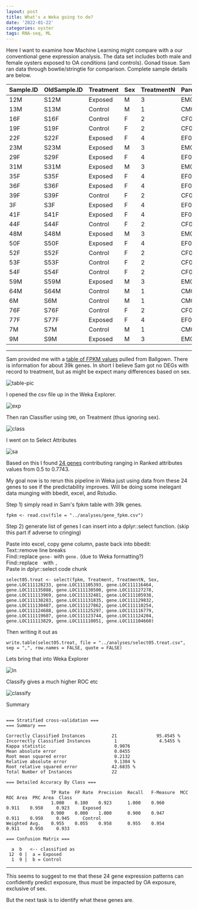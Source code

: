 ```yaml
---
layout: post
title: What's a Weka going to do?
date: '2022-01-22'
categories: oyster
tags: RNA-seq, ML
---
```


Here I want to examine how Machine Learning might compare with a our conventional gene expression analysis. The data set includes both male and female oysters exposed to OA conditions (and controls). Gonad tissue. Sam ran data through bowtie/stringtie for comparison. Complete sample details are below.

|Sample.ID|OldSample.ID|Treatment|Sex|TreatmentN|Parent.ID|
|---------|------------|---------|---|----------|---------|
|12M      |S12M        |Exposed  |M  |3         |EM05     |
|13M      |S13M        |Control  |M  |1         |CM04     |
|16F      |S16F        |Control  |F  |2         |CF05     |
|19F      |S19F        |Control  |F  |2         |CF08     |
|22F      |S22F        |Exposed  |F  |4         |EF02     |
|23M      |S23M        |Exposed  |M  |3         |EM04     |
|29F      |S29F        |Exposed  |F  |4         |EF07     |
|31M      |S31M        |Exposed  |M  |3         |EM06     |
|35F      |S35F        |Exposed  |F  |4         |EF08     |
|36F      |S36F        |Exposed  |F  |4         |EF05     |
|39F      |S39F        |Control  |F  |2         |CF06     |
|3F       |S3F         |Exposed  |F  |4         |EF06     |
|41F      |S41F        |Exposed  |F  |4         |EF03     |
|44F      |S44F        |Control  |F  |2         |CF03     |
|48M      |S48M        |Exposed  |M  |3         |EM03     |
|50F      |S50F        |Exposed  |F  |4         |EF01     |
|52F      |S52F        |Control  |F  |2         |CF07     |
|53F      |S53F        |Control  |F  |2         |CF02     |
|54F      |S54F        |Control  |F  |2         |CF01     |
|59M      |S59M        |Exposed  |M  |3         |EM01     |
|64M      |S64M        |Control  |M  |1         |CM05     |
|6M       |S6M         |Control  |M  |1         |CM02     |
|76F      |S76F        |Control  |F  |2         |CF04     |
|77F      |S77F        |Exposed  |F  |4         |EF04     |
|7M       |S7M         |Control  |M  |1         |CM01     |
|9M       |S9M         |Exposed  |M  |3         |EM02     |

---

Sam provided me with a [table of FPKM values](https://d.pr/f/7sitpg) pulled from Ballgown. There is information for about 39k genes.
In short I believe Sam got no DEGs with record to treatment, but as might be expect many differences based on sex.

![table-pic](http://gannet.fish.washington.edu/seashell/snaps/gene_fpkm_2022-01-22_13-43-01.png)

I opened the csv file up in the Weka Explorer.

![exp](http://gannet.fish.washington.edu/seashell/snaps/Weka_Explorer_2022-01-22_13-47-39.png)

Then ran Classifier using `SMO`, on Treatment (thus ignoring sex).

![class](http://gannet.fish.washington.edu/seashell/snaps/Weka_Explorer_2022-01-22_13-49-00.png)

I went on to Select Attributes

![sa](http://gannet.fish.washington.edu/seashell/snaps/Weka_Explorer_2022-01-22_13-51-52.png)


Based on this I found [24 genes](https://d.pr/n/3ZoHcL) contributing ranging in Ranked attributes values from 0.5 to 0.7743.

My goal now is to rerun this pipeline in Weka just using data from these 24 genes to see if the predictability improves. Will be doing some inelegant data munging with bbedit, excel, and Rstudio.

Step 1) simply read in Sam's fpkm table with 39k genes.

```
fpkm <- read.csv(file = "../analyses/gene_fpkm.csv")
```

Step 2) generate list of genes I can insert into a dplyr::select function. (skip this part if adverse to cringing)

Paste into excel, copy gene column, paste back into bbedit:    
Text::remove line breaks    
Find::replace `gene-` with `gene.` (due to Weka formatting?)  
Find::replace ` ` with `, `     
Paste in dplyr::select code chunk

```
select05.treat <- select(fpkm, Treatment, TreatmentN, Sex, gene.LOC111128233, gene.LOC111105393, gene.LOC111116464, gene.LOC111135088, gene.LOC111130500, gene.LOC111127278, gene.LOC111113969, gene.LOC111132481, gene.LOC111105938, gene.LOC111138283, gene.LOC111131835, gene.LOC111129832, gene.LOC111130487, gene.LOC111127862, gene.LOC111110254, gene.LOC111124688, gene.LOC111125297, gene.LOC111116779, gene.LOC111119607, gene.LOC111123744, gene.LOC111124204, gene.LOC111113829, gene.LOC111110051, gene.LOC111104660)
```

Then writing it out as
```
write.table(select05.treat, file = "../analyses/select05.treat.csv", sep = ",", row.names = FALSE, quote = FALSE)
```

Lets bring that into Weka Explorer

![in](http://gannet.fish.washington.edu/seashell/snaps/Weka_Explorer_2022-01-23_13-55-42.png)


Classify gives a much higher ROC etc

![classify](http://gannet.fish.washington.edu/seashell/snaps/Weka_Explorer_2022-01-23_13-56-28.png)

Summary
```

=== Stratified cross-validation ===
=== Summary ===

Correctly Classified Instances          21               95.4545 %
Incorrectly Classified Instances         1                4.5455 %
Kappa statistic                          0.9076
Mean absolute error                      0.0455
Root mean squared error                  0.2132
Relative absolute error                  9.1304 %
Root relative squared error             42.6835 %
Total Number of Instances               22     

=== Detailed Accuracy By Class ===

                 TP Rate  FP Rate  Precision  Recall   F-Measure  MCC      ROC Area  PRC Area  Class
                 1.000    0.100    0.923      1.000    0.960      0.911    0.950     0.923     Exposed
                 0.900    0.000    1.000      0.900    0.947      0.911    0.950     0.945     Control
Weighted Avg.    0.955    0.055    0.958      0.955    0.954      0.911    0.950     0.933     

=== Confusion Matrix ===

  a  b   <-- classified as
 12  0 |  a = Exposed
  1  9 |  b = Control
```

---

This seems to suggest to me that these 24 gene expression patterns can confidently predict exposure, thus must be impacted by OA exposure, exclusive of sex.

But the next task is to identify what these genes are.
